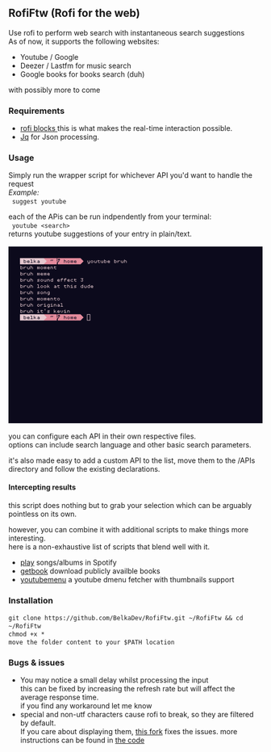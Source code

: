 ## RofiFtw (Rofi for the web)

Use rofi to perform web search with instantaneous search suggestions  </br>
As of now, it supports the following websites:</br>
* Youtube / Google 
* Deezer / Lastfm for music search
* Google books for books search (duh) </br>

with possibly more to come

### Requirements
* [rofi blocks ](https://github.com/OmarCastro/rofi-blocks)
 this is what makes the real-time interaction possible.
* [Jq](https://github.com/stedolan/jq) for Json processing.

### Usage
Simply run the wrapper script for whichever API you'd want to handle the request </br>
<i>Example:</i> </br>
` suggest youtube`  </br>

each of the APis can be run indpendently from your terminal: </br>
` youtube <search>`  </br> 
returns youtube suggestions of your entry in plain/text.  </br></br>
 ![scrot](https://raw.githubusercontent.com/BelkaDev/Rofiftw/master/src/scrot)</br>

you can configure each API in their own respective files. </br>
options can include search language and other basic search parameters. </br>

it's also made easy to add a custom API to the list, move them to the /APIs directory and follow the existing declarations.
#### Intercepting results
this script does nothing but to grab your selection which can be arguably pointless on its own. </br>

however, you can combine it with additional scripts to make things more interesting.</br> here is a non-exhaustive list of scripts that blend well with it.

* [play](https://github.com/BelkaDev/Mustream) songs/albums in Spotify
* [getbook](https://github.com/BelkaDev/scropts/blob/master/getBook) download publicly availble books
* [youtubemenu](https://github.com/BelkaDev/scropts/blob/master/youtube) a youtube dmenu fetcher with thumbnails support

### Installation
```
git clone https://github.com/BelkaDev/RofiFtw.git ~/RofiFtw && cd ~/RofiFtw
chmod +x *
move the folder content to your $PATH location
```

### Bugs & issues
* You may notice a small delay whilst processing the input</br>
this can be fixed by increasing the refresh rate but will affect the average response time.</br>
if you find any workaround let me know
* special and non-utf characters cause rofi to break, so they are filtered by default. </br>
If you care about displaying them, [this fork](https://github.com/fogine/rofi-blocks/tree/fix-%233-wide-unicode) fixes the issues.
more instructions can be found in [the code](https://github.com/BelkaDev/RofiFtw/blob/master/handler)</br>

